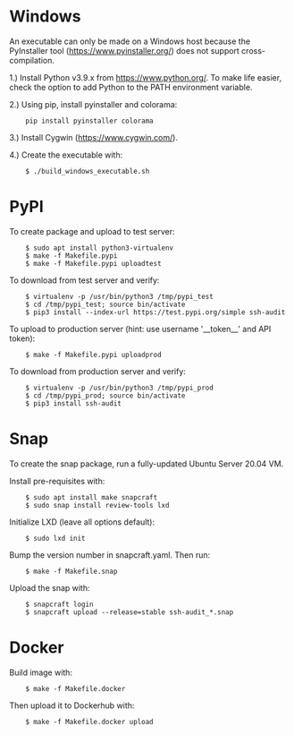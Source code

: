 # Windows

An executable can only be made on a Windows host because the PyInstaller tool (https://www.pyinstaller.org/) does not support cross-compilation.

1.) Install Python v3.9.x from https://www.python.org/.  To make life easier, check the option to add Python to the PATH environment variable.

2.) Using pip, install pyinstaller and colorama:

```
    pip install pyinstaller colorama
```

3.) Install Cygwin (https://www.cygwin.com/).

4.) Create the executable with:

```
    $ ./build_windows_executable.sh
```


# PyPI

To create package and upload to test server:

```
    $ sudo apt install python3-virtualenv
    $ make -f Makefile.pypi
    $ make -f Makefile.pypi uploadtest
```

To download from test server and verify:

```
    $ virtualenv -p /usr/bin/python3 /tmp/pypi_test
    $ cd /tmp/pypi_test; source bin/activate
    $ pip3 install --index-url https://test.pypi.org/simple ssh-audit
```

To upload to production server (hint: use username '\_\_token\_\_' and API token):

```
    $ make -f Makefile.pypi uploadprod
```

To download from production server and verify:

```
    $ virtualenv -p /usr/bin/python3 /tmp/pypi_prod
    $ cd /tmp/pypi_prod; source bin/activate
    $ pip3 install ssh-audit
```

# Snap

To create the snap package, run a fully-updated Ubuntu Server 20.04 VM.

Install pre-requisites with:

```
    $ sudo apt install make snapcraft
    $ sudo snap install review-tools lxd
```

Initialize LXD (leave all options default):

```
    $ sudo lxd init
```

Bump the version number in snapcraft.yaml.  Then run:

```
    $ make -f Makefile.snap
```

Upload the snap with:

```
    $ snapcraft login
    $ snapcraft upload --release=stable ssh-audit_*.snap
```


# Docker

Build image with:

```
    $ make -f Makefile.docker
```

Then upload it to Dockerhub with:

```
    $ make -f Makefile.docker upload
```

